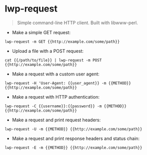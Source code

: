 # lwp-request

> Simple command-line HTTP client.
> Built with libwww-perl.

- Make a simple GET request:

`lwp-request -m GET {{http://example.com/some/path}}`

- Upload a file with a POST request:

`cat {{/path/to/file}} | lwp-request -m POST {{http://example.com/some/path}}`

- Make a request with a custom user agent:

`lwp-request -H 'User-Agent: {{user_agent}} -m {{METHOD}} {{http://example.com/some/path}}`

- Make a request with HTTP authentication:

`lwp-request -C {{username}}:{{password}} -m {{METHOD}} {{http://example.com/some/path}}`

- Make a request and print request headers:

`lwp-request -U -m {{METHOD}} {{http://example.com/some/path}}`

- Make a request and print response headers and status chain:

`lwp-request -E -m {{METHOD}} {{http://example.com/some/path}}`
